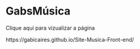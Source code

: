<h1> GabsMúsica </h1>

<p>Clique aqui para vizualizar a página </p>
<p>https://gabicaires.github.io/Site-Musica-Front-end/</p>

